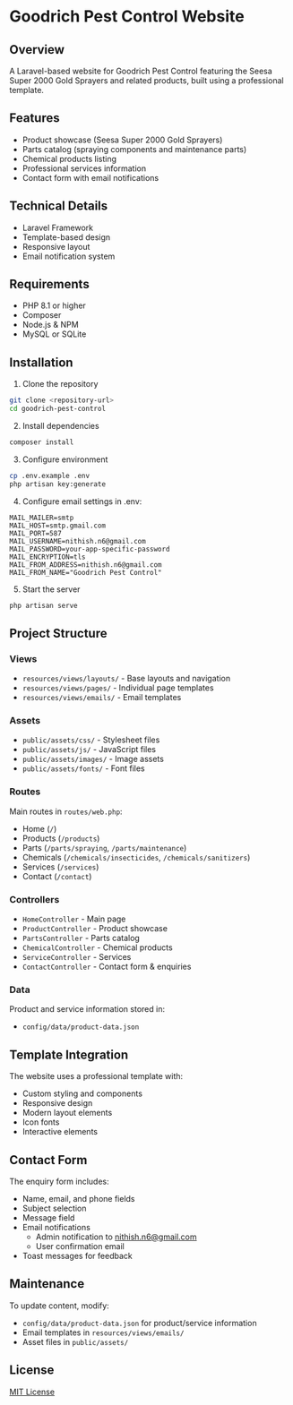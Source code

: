 # Goodrich Pest Control Website

## Overview
A Laravel-based website for Goodrich Pest Control featuring the Seesa Super 2000 Gold Sprayers and related products, built using a professional template.

## Features
- Product showcase (Seesa Super 2000 Gold Sprayers)
- Parts catalog (spraying components and maintenance parts)
- Chemical products listing
- Professional services information
- Contact form with email notifications

## Technical Details
- Laravel Framework
- Template-based design
- Responsive layout
- Email notification system

## Requirements
- PHP 8.1 or higher
- Composer
- Node.js & NPM
- MySQL or SQLite

## Installation

1. Clone the repository
```bash
git clone <repository-url>
cd goodrich-pest-control
```

2. Install dependencies
```bash
composer install
```

3. Configure environment
```bash
cp .env.example .env
php artisan key:generate
```

4. Configure email settings in .env:
```env
MAIL_MAILER=smtp
MAIL_HOST=smtp.gmail.com
MAIL_PORT=587
MAIL_USERNAME=nithish.n6@gmail.com
MAIL_PASSWORD=your-app-specific-password
MAIL_ENCRYPTION=tls
MAIL_FROM_ADDRESS=nithish.n6@gmail.com
MAIL_FROM_NAME="Goodrich Pest Control"
```

5. Start the server
```bash
php artisan serve
```

## Project Structure

### Views
- `resources/views/layouts/` - Base layouts and navigation
- `resources/views/pages/` - Individual page templates
- `resources/views/emails/` - Email templates

### Assets
- `public/assets/css/` - Stylesheet files
- `public/assets/js/` - JavaScript files
- `public/assets/images/` - Image assets
- `public/assets/fonts/` - Font files

### Routes
Main routes in `routes/web.php`:
- Home (`/`)
- Products (`/products`)
- Parts (`/parts/spraying`, `/parts/maintenance`)
- Chemicals (`/chemicals/insecticides`, `/chemicals/sanitizers`)
- Services (`/services`)
- Contact (`/contact`)

### Controllers
- `HomeController` - Main page
- `ProductController` - Product showcase
- `PartsController` - Parts catalog
- `ChemicalController` - Chemical products
- `ServiceController` - Services
- `ContactController` - Contact form & enquiries

### Data
Product and service information stored in:
- `config/data/product-data.json`

## Template Integration
The website uses a professional template with:
- Custom styling and components
- Responsive design
- Modern layout elements
- Icon fonts
- Interactive elements

## Contact Form
The enquiry form includes:
- Name, email, and phone fields
- Subject selection
- Message field
- Email notifications
  - Admin notification to nithish.n6@gmail.com
  - User confirmation email
- Toast messages for feedback

## Maintenance
To update content, modify:
- `config/data/product-data.json` for product/service information
- Email templates in `resources/views/emails/`
- Asset files in `public/assets/`

## License
[MIT License](LICENSE)
